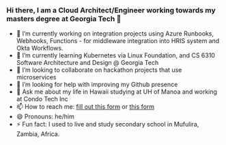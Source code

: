 ### Hi there, I am a Cloud Architect/Engineer working towards my masters degree at Georgia Tech 👋

<!--
**chromilo/chromilo** is a ✨ _special_ ✨ repository because its `README.md` (this file) appears on your GitHub profile.
-->

- 🔭 I’m currently working on integration projects using Azure Runbooks, Webhooks, Functions - for middleware integration into HRIS system and Okta Workflows.
- 🌱 I’m currently learning Kubernetes via Linux Foundation, and CS 6310 Software Architecture and Design @ Georgia Tech
- 👯 I’m looking to collaborate on hackathon projects that use microservices 
- 🤔 I’m looking for help with improving my Github presence
- 💬 Ask me about my life in Hawaii studying at UH of Manoa and working at Condo Tech Inc
- 📫 How to reach me: [fill out this form](https://www.aminsolutions.com/p/contact-us.html) or [this form](https://www.chromiloamin.com/p/contact-me.html)
- 😄 Pronouns: he/him
- ⚡ Fun fact: I used to live and study secondary school in Mufulira, Zambia, Africa.

